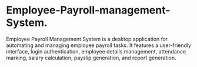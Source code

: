 # Employee-Payroll-management-System.
Employee Payroll Management System is a desktop application for automating and managing employee payroll tasks. It features a user-friendly interface, login authentication, employee details management, attendance marking, salary calculation, payslip generation, and report generation.

